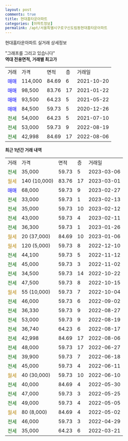 ```yaml
---
layout: post
comments: true
title: 현대홈타운아파트
categories: [아파트정보]
permalink: /apt/서울특별시구로구신도림동현대홈타운아파트
---
```


현대홈타운아파트 실거래 상세정보

<script type="text/javascript">
  google.charts.load('current', {'packages':['line', 'corechart']});
  google.charts.setOnLoadCallback(drawChart);

  function drawChart() {
    var data = new google.visualization.DataTable();
    data.addColumn('date', '거래일');
    data.addColumn('number', "매매");
    data.addColumn('number', "전세");
    data.addColumn('number', "전매");

    data.addRows([[new Date(Date.parse("2023-03-06")), null, 35000, null], [new Date(Date.parse("2023-03-01")), null, null, null], [new Date(Date.parse("2023-02-27")), 68000, null, null], [new Date(Date.parse("2023-02-13")), null, 33000, null], [new Date(Date.parse("2023-02-12")), null, 35000, null], [new Date(Date.parse("2023-02-11")), null, 43000, null], [new Date(Date.parse("2023-01-26")), null, 36300, null], [new Date(Date.parse("2023-01-06")), null, null, null], [new Date(Date.parse("2022-12-10")), null, null, null], [new Date(Date.parse("2022-11-12")), null, 44100, null], [new Date(Date.parse("2022-11-02")), null, 45000, null], [new Date(Date.parse("2022-10-22")), null, 34500, null], [new Date(Date.parse("2022-10-15")), null, 47500, null], [new Date(Date.parse("2022-10-04")), null, null, null], [new Date(Date.parse("2022-09-02")), null, 46000, null], [new Date(Date.parse("2022-08-27")), null, 36330, null], [new Date(Date.parse("2022-08-19")), null, 53000, null], [new Date(Date.parse("2022-08-17")), null, 36740, null], [new Date(Date.parse("2022-08-06")), null, 42998, null], [new Date(Date.parse("2022-06-27")), null, 48000, null], [new Date(Date.parse("2022-06-18")), null, 39900, null], [new Date(Date.parse("2022-06-11")), null, 45000, null], [new Date(Date.parse("2022-06-10")), null, null, null], [new Date(Date.parse("2022-05-30")), null, 40000, null], [new Date(Date.parse("2022-05-25")), null, 47000, null], [new Date(Date.parse("2022-05-05")), null, 49000, null], [new Date(Date.parse("2022-05-02")), null, null, null], [new Date(Date.parse("2022-04-29")), null, 46000, null], [new Date(Date.parse("2022-03-21")), null, 35000, null]]);

    var options = {
      hAxis: {
        format: 'yyyy/MM/dd'
      },    
      lineWidth: 0,
      pointsVisible: true,    
      title: '최근 1년간 유형별 실거래가 분포',
      legend: { position: 'bottom' }
    };

    var formatter = new google.visualization.NumberFormat({pattern:'###,###'} );
    formatter.format(data, 1);
    formatter.format(data, 2);
    
    setTimeout(function() {
        var chart = new google.visualization.LineChart(document.getElementById('columnchart_material'));
        chart.draw(data, (options));
        document.getElementById('loading').style.display = 'none';
    }, 200);
  }
</script>


<div id="loading" style="z-index:20; display: block; margin-left: 0px">"그래프를 그리고 있습니다"</div>
<div id="columnchart_material" style="width: 95%; margin-left: 0px; display: block"></div>
<!-- contents start -->
<b>역대 전용면적, 거래별 최고가</b>
<table class="sortable">
    <tr>
      <td>거래</td>
      <td>가격</td>
      <td>면적</td>
      <td>층</td>
      <td>거래일</td>
    </tr>
        <tr>
          <td><a style="color: blue">매매</a></td>
          <td>114,000</td>
          <td>84.69</td>
          <td>6</td>
          <td>2021-10-20</td>
        </tr>            <tr>
          <td><a style="color: blue">매매</a></td>
          <td>98,500</td>
          <td>83.76</td>
          <td>17</td>
          <td>2021-01-22</td>
        </tr>            <tr>
          <td><a style="color: blue">매매</a></td>
          <td>93,500</td>
          <td>64.23</td>
          <td>5</td>
          <td>2021-05-22</td>
        </tr>            <tr>
          <td><a style="color: blue">매매</a></td>
          <td>84,500</td>
          <td>59.73</td>
          <td>5</td>
          <td>2020-12-26</td>
        </tr>        
        <tr>
              <td><a style="color: darkgreen">전세</a></td>
              <td>54,000</td>
              <td>64.23</td>
              <td>5</td>
              <td>2021-07-10</td>
            </tr>            <tr>
              <td><a style="color: darkgreen">전세</a></td>
              <td>53,000</td>
              <td>59.73</td>
              <td>9</td>
              <td>2022-08-19</td>
            </tr>            <tr>
              <td><a style="color: darkgreen">전세</a></td>
              <td>42,998</td>
              <td>84.69</td>
              <td>17</td>
              <td>2022-08-06</td>
            </tr>        
    
</table>

<b>최근 1년간 거래 내역</b>

<table class="sortable">
    <tr>
      <td>거래</td>
      <td>가격</td>
      <td>면적</td>
      <td>층</td>
      <td>거래일</td>
    </tr>
    <tr>
      <td><a style="color: darkgreen">전세</a></td>
      <td>35,000</td>
      <td>59.73</td>
      <td>5</td>
      <td>2023-03-06</td>
    </tr>          <tr>
      <td><a style="color: darkgoldenrod">월세</a></td>
      <td>140 (10,000)</td>
      <td>83.76</td>
      <td>17</td>
      <td>2023-03-01</td>
    </tr>          <tr>
      <td><a style="color: blue">매매</a></td>
      <td>68,000</td>
      <td>59.73</td>
      <td>9</td>
      <td>2023-02-27</td>
    </tr>          <tr>
      <td><a style="color: darkgreen">전세</a></td>
      <td>33,000</td>
      <td>59.73</td>
      <td>1</td>
      <td>2023-02-13</td>
    </tr>          <tr>
      <td><a style="color: darkgreen">전세</a></td>
      <td>35,000</td>
      <td>59.73</td>
      <td>10</td>
      <td>2023-02-12</td>
    </tr>          <tr>
      <td><a style="color: darkgreen">전세</a></td>
      <td>43,000</td>
      <td>59.73</td>
      <td>4</td>
      <td>2023-02-11</td>
    </tr>          <tr>
      <td><a style="color: darkgreen">전세</a></td>
      <td>36,300</td>
      <td>59.73</td>
      <td>1</td>
      <td>2023-01-26</td>
    </tr>          <tr>
      <td><a style="color: darkgoldenrod">월세</a></td>
      <td>20 (37,000)</td>
      <td>84.69</td>
      <td>10</td>
      <td>2023-01-06</td>
    </tr>          <tr>
      <td><a style="color: darkgoldenrod">월세</a></td>
      <td>120 (5,000)</td>
      <td>59.73</td>
      <td>8</td>
      <td>2022-12-10</td>
    </tr>          <tr>
      <td><a style="color: darkgreen">전세</a></td>
      <td>44,100</td>
      <td>59.73</td>
      <td>5</td>
      <td>2022-11-12</td>
    </tr>          <tr>
      <td><a style="color: darkgreen">전세</a></td>
      <td>45,000</td>
      <td>59.73</td>
      <td>3</td>
      <td>2022-11-02</td>
    </tr>          <tr>
      <td><a style="color: darkgreen">전세</a></td>
      <td>34,500</td>
      <td>59.73</td>
      <td>14</td>
      <td>2022-10-22</td>
    </tr>          <tr>
      <td><a style="color: darkgreen">전세</a></td>
      <td>47,500</td>
      <td>59.73</td>
      <td>8</td>
      <td>2022-10-15</td>
    </tr>          <tr>
      <td><a style="color: darkgoldenrod">월세</a></td>
      <td>55 (10,000)</td>
      <td>59.73</td>
      <td>7</td>
      <td>2022-10-04</td>
    </tr>          <tr>
      <td><a style="color: darkgreen">전세</a></td>
      <td>46,000</td>
      <td>59.73</td>
      <td>6</td>
      <td>2022-09-02</td>
    </tr>          <tr>
      <td><a style="color: darkgreen">전세</a></td>
      <td>36,330</td>
      <td>59.73</td>
      <td>9</td>
      <td>2022-08-27</td>
    </tr>          <tr>
      <td><a style="color: darkgreen">전세</a></td>
      <td>53,000</td>
      <td>59.73</td>
      <td>9</td>
      <td>2022-08-19</td>
    </tr>          <tr>
      <td><a style="color: darkgreen">전세</a></td>
      <td>36,740</td>
      <td>64.23</td>
      <td>6</td>
      <td>2022-08-17</td>
    </tr>          <tr>
      <td><a style="color: darkgreen">전세</a></td>
      <td>42,998</td>
      <td>84.69</td>
      <td>17</td>
      <td>2022-08-06</td>
    </tr>          <tr>
      <td><a style="color: darkgreen">전세</a></td>
      <td>48,000</td>
      <td>59.73</td>
      <td>17</td>
      <td>2022-06-27</td>
    </tr>          <tr>
      <td><a style="color: darkgreen">전세</a></td>
      <td>39,900</td>
      <td>59.73</td>
      <td>7</td>
      <td>2022-06-18</td>
    </tr>          <tr>
      <td><a style="color: darkgreen">전세</a></td>
      <td>45,000</td>
      <td>59.73</td>
      <td>4</td>
      <td>2022-06-11</td>
    </tr>          <tr>
      <td><a style="color: darkgoldenrod">월세</a></td>
      <td>40 (30,000)</td>
      <td>59.73</td>
      <td>10</td>
      <td>2022-06-10</td>
    </tr>          <tr>
      <td><a style="color: darkgreen">전세</a></td>
      <td>40,000</td>
      <td>84.69</td>
      <td>4</td>
      <td>2022-05-30</td>
    </tr>          <tr>
      <td><a style="color: darkgreen">전세</a></td>
      <td>47,000</td>
      <td>59.73</td>
      <td>3</td>
      <td>2022-05-25</td>
    </tr>          <tr>
      <td><a style="color: darkgreen">전세</a></td>
      <td>49,000</td>
      <td>59.73</td>
      <td>4</td>
      <td>2022-05-05</td>
    </tr>          <tr>
      <td><a style="color: darkgoldenrod">월세</a></td>
      <td>80 (8,000)</td>
      <td>84.69</td>
      <td>4</td>
      <td>2022-05-02</td>
    </tr>          <tr>
      <td><a style="color: darkgreen">전세</a></td>
      <td>46,000</td>
      <td>59.73</td>
      <td>3</td>
      <td>2022-04-29</td>
    </tr>          <tr>
      <td><a style="color: darkgreen">전세</a></td>
      <td>35,000</td>
      <td>64.23</td>
      <td>6</td>
      <td>2022-03-21</td>
    </tr>      </table>
<!-- contents end -->    

